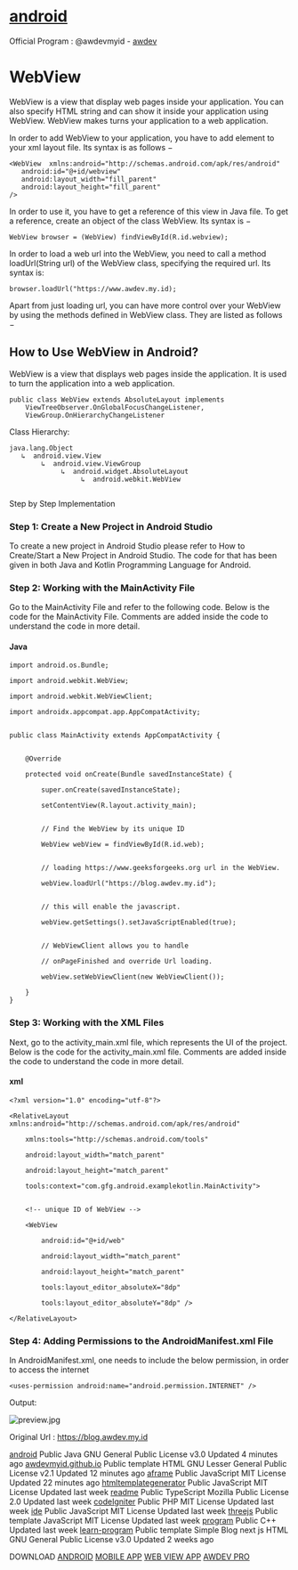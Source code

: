 # [android](https://github.com/awdevmyid/android)
Official Program :  @awdevmyid - [awdev](https://www.awdev.my.id)

# WebView
WebView is a view that display web pages inside your application. You can also specify HTML string and can show it inside your application using WebView. WebView makes turns your application to a web application.

In order to add WebView to your application, you have to add <WebView> element to your xml layout file. Its syntax is as follows −

```
<WebView  xmlns:android="http://schemas.android.com/apk/res/android"
   android:id="@+id/webview"
   android:layout_width="fill_parent"
   android:layout_height="fill_parent"
/>

```
In order to use it, you have to get a reference of this view in Java file. To get a reference, create an object of the class WebView. Its syntax is −

```
WebView browser = (WebView) findViewById(R.id.webview);
```

In order to load a web url into the WebView, you need to call a method loadUrl(String url) of the WebView class, specifying the required url. Its syntax is:

```
browser.loadUrl("https://www.awdev.my.id);

```

Apart from just loading url, you can have more control over your WebView by using the methods defined in WebView class. They are listed as follows −



## How to Use WebView in Android?
WebView is a view that displays web pages inside the application. It is used to turn the application into a web application.

```
public class WebView extends AbsoluteLayout implements 
    ViewTreeObserver.OnGlobalFocusChangeListener, 
    ViewGroup.OnHierarchyChangeListener
 ```   
    
Class Hierarchy:

```
java.lang.Object
   ↳  android.view.View
        ↳  android.view.ViewGroup
             ↳  android.widget.AbsoluteLayout
                  ↳  android.webkit.WebView
                  
 ```
 
 
Step by Step Implementation

### Step 1: Create a New Project in Android Studio

To create a new project in Android Studio please refer to How to Create/Start a New Project in Android Studio. The code for that has been given in both Java and Kotlin Programming Language for Android.

### Step 2: Working with the MainActivity File
Go to the MainActivity File and refer to the following code. Below is the code for the MainActivity File. Comments are added inside the code to understand the code in more detail.

#### Java

```
import android.os.Bundle;

import android.webkit.WebView;

import android.webkit.WebViewClient;

import androidx.appcompat.app.AppCompatActivity;
 

public class MainActivity extends AppCompatActivity {
 

    @Override

    protected void onCreate(Bundle savedInstanceState) {

        super.onCreate(savedInstanceState);

        setContentView(R.layout.activity_main);
 

        // Find the WebView by its unique ID

        WebView webView = findViewById(R.id.web);
 

        // loading https://www.geeksforgeeks.org url in the WebView.

        webView.loadUrl("https://blog.awdev.my.id");
 

        // this will enable the javascript.

        webView.getSettings().setJavaScriptEnabled(true);
 

        // WebViewClient allows you to handle 

        // onPageFinished and override Url loading.

        webView.setWebViewClient(new WebViewClient());

    }
}

```

### Step 3: Working with the XML Files
Next, go to the activity_main.xml file, which represents the UI of the project. Below is the code for the activity_main.xml file. Comments are added inside the code to understand the code in more detail.


#### xml

```
<?xml version="1.0" encoding="utf-8"?>

<RelativeLayout xmlns:android="http://schemas.android.com/apk/res/android"

    xmlns:tools="http://schemas.android.com/tools"

    android:layout_width="match_parent"

    android:layout_height="match_parent"

    tools:context="com.gfg.android.examplekotlin.MainActivity">
 

    <!-- unique ID of WebView -->

    <WebView

        android:id="@+id/web"

        android:layout_width="match_parent"

        android:layout_height="match_parent"

        tools:layout_editor_absoluteX="8dp"

        tools:layout_editor_absoluteY="8dp" />

</RelativeLayout>

```


### Step 4: Adding Permissions to the AndroidManifest.xml File
In AndroidManifest.xml, one needs to include the below permission, in order to access the internet

```
<uses-permission android:name="android.permission.INTERNET" />

```

Output:

![preview.jpg](preview.jpg)

Original Url : https://blog.awdev.my.id

[android](https://github.com/awdevmyid/android) Public
 Java GNU General Public License v3.0 Updated 4 minutes ago
[awdevmyid.github.io](https://github.com/awdevmyid/awdevmyid.github.io) Public template
 HTML GNU Lesser General Public License v2.1 Updated 12 minutes ago
[aframe](https://github.com/awdevmyid/aframe) Public
 JavaScript MIT License Updated 22 minutes ago
[htmltemplategenerator](https://github.com/awdevmyid/htmltemplategenerator) Public
 JavaScript MIT License Updated last week
[readme](https://github.com/awdevmyid/readme) Public
 TypeScript Mozilla Public License 2.0 Updated last week
[codeIgniter](https://github.com/awdevmyid/codeIgniter) Public
 PHP MIT License Updated last week
[ide](https://github.com/awdevmyid/ide) Public
 JavaScript MIT License Updated last week
[threejs](https://github.com/awdevmyid/threejs) Public template
 JavaScript MIT License Updated last week
[program](https://github.com/awdevmyid/program) Public
 C++ Updated last week
[learn-program](https://github.com/awdevmyid/learn-program) Public template
Simple Blog next js
 HTML GNU General Public License v3.0 Updated 2 weeks ago


DOWNLOAD 
[ANDROID](https://github.com/awdevmyid/android/raw/master/app2843234-n7vy9h.apk)
[MOBILE  APP](https://fastupload.io/en/1DOv8opdX1Vk/gsuDgJC7vaa8pl2/ex5z2X47ymKqk/app2843234-n7vy9h.apk)
[WEB VIEW APP](https://apk.e-droid.net/apk/app2843234-n7vy9h.apk?v=3)
[AWDEV PRO](https://github.com/awdevmyid/android/releases/download/publish/app2843234-n7vy9h.apk)





